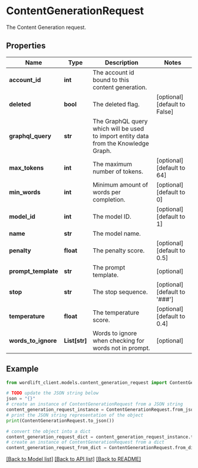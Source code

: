 # ContentGenerationRequest

The Content Generation request.

## Properties

Name | Type | Description | Notes
------------ | ------------- | ------------- | -------------
**account_id** | **int** | The account id bound to this content generation. | 
**deleted** | **bool** | The deleted flag. | [optional] [default to False]
**graphql_query** | **str** | The GraphQL query which will be used to import entity data from the Knowledge Graph. | 
**max_tokens** | **int** | The maximum number of tokens. | [optional] [default to 64]
**min_words** | **int** | Minimum amount of words per completion. | [optional] [default to 0]
**model_id** | **int** | The model ID. | [optional] [default to 1]
**name** | **str** | The model name. | 
**penalty** | **float** | The penalty score. | [optional] [default to 0.5]
**prompt_template** | **str** | The prompt template. | [optional] 
**stop** | **str** | The stop sequence. | [optional] [default to '###']
**temperature** | **float** | The temperature score. | [optional] [default to 0.4]
**words_to_ignore** | **List[str]** | Words to ignore when checking for words not in prompt. | [optional] 

## Example

```python
from wordlift_client.models.content_generation_request import ContentGenerationRequest

# TODO update the JSON string below
json = "{}"
# create an instance of ContentGenerationRequest from a JSON string
content_generation_request_instance = ContentGenerationRequest.from_json(json)
# print the JSON string representation of the object
print(ContentGenerationRequest.to_json())

# convert the object into a dict
content_generation_request_dict = content_generation_request_instance.to_dict()
# create an instance of ContentGenerationRequest from a dict
content_generation_request_from_dict = ContentGenerationRequest.from_dict(content_generation_request_dict)
```
[[Back to Model list]](../README.md#documentation-for-models) [[Back to API list]](../README.md#documentation-for-api-endpoints) [[Back to README]](../README.md)


